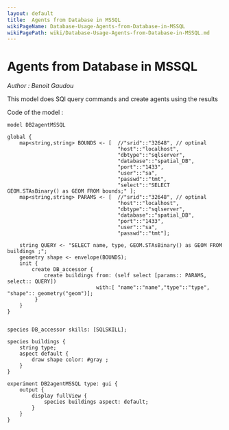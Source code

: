 ```yaml
---
layout: default
title:  Agents from Database in MSSQL
wikiPageName: Database-Usage-Agents-from-Database-in-MSSQL
wikiPagePath: wiki/Database-Usage-Agents-from-Database-in-MSSQL.md
---
```

[//]: # (keyword|skill_SQLSKILL)
[//]: # (keyword|concept_database)
#  Agents from Database in MSSQL


_Author : Benoit Gaudou_

 This model does SQl query commands and create agents using the results


Code of the model : 

```
model DB2agentMSSQL

global {
	map<string,string> BOUNDS <- [	//"srid"::"32648", // optinal
									"host"::"localhost",
									"dbtype"::"sqlserver",
									"database"::"spatial_DB",
									"port"::"1433",
									"user"::"sa",
									"passwd"::"tmt",
								  	"select"::"SELECT GEOM.STAsBinary() as GEOM FROM bounds;" ];
	map<string,string> PARAMS <- [	//"srid"::"32648", // optinal
									"host"::"localhost",
									"dbtype"::"sqlserver",
									"database"::"spatial_DB",
									"port"::"1433",
									"user"::"sa",
									"passwd"::"tmt"];
	
	string QUERY <- "SELECT name, type, GEOM.STAsBinary() as GEOM FROM buildings ;";
	geometry shape <- envelope(BOUNDS);		  	
	init {
		create DB_accessor {
			create buildings from: (self select [params:: PARAMS, select:: QUERY]) 
							 with:[ "name"::"name","type"::"type", "shape":: geometry("geom")];
		 }
	}
}


species DB_accessor skills: [SQLSKILL];
	
species buildings {
	string type;
	aspect default {
		draw shape color: #gray ;
	}	
}	

experiment DB2agentMSSQL type: gui {
	output {
		display fullView {
			species buildings aspect: default;
		}
	}
}
```
